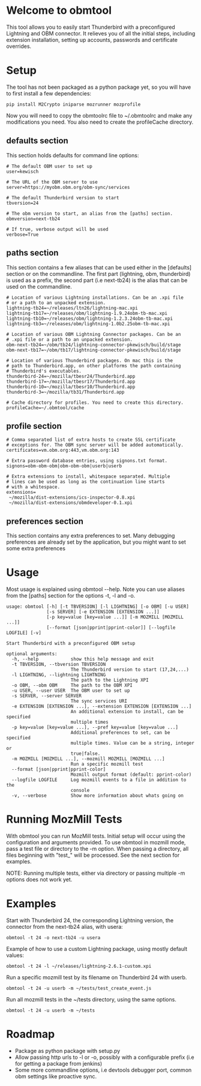 Welcome to obmtool
==================

This tool allows you to easily start Thunderbird with a preconfigured
Lightning and OBM connector. It relieves you of all the initial steps,
including extension installation, setting up accounts, passwords and
certificate overrides.


Setup
=====

The tool has not been packaged as a python package yet, so you will
have to first install a few dependencies:

    pip install M2Crypto iniparse mozrunner mozprofile

Now you will need to copy the obmtoolrc file to ~/.obmtoolrc and make
any modifications you need. You also need to create the profileCache
directory.

defaults section
----------------

This section holds defaults for command line options:

    # The default OBM user to set up
    user=kewisch

    # The URL of the OBM server to use
    server=https://myobm.obm.org/obm-sync/services

    # The default Thunderbird version to start
    tbversion=24

    # The obm version to start, an alias from the [paths] section.
    obmversion=next-tb24

    # If true, verbose output will be used
    verbose=True

paths section
-------------
This section contains a few aliases that can be used either in the
[defaults] section or on the commandline. The first part (lightning,
obm, thunderbird) is used as a prefix, the second part (i.e next-tb24)
is the alias that can be used on the commandline.

    # Location of various Lightning installations. Can be an .xpi file
    # or a path to an unpacked extension.
    lightning-tb24=~/releases/ltn26/lightning-mac.xpi
    lightning-tb17=~/releases/obm/lightning-1.9.24obm-tb-mac.xpi
    lightning-tb10=~/releases/obm/lightning-1.2.3.24obm-tb-mac.xpi
    lightning-tb3=~/releases/obm/lightning-1.0b2.25obm-tb-mac.xpi

    # Location of various OBM Lightning Connector packages. Can be an
    # .xpi file or a path to an unpacked extension.
    obm-next-tb24=~/obm/tb24/lightning-connector-pkewisch/build/stage
    obm-next-tb17=~/obm/tb17/lightning-connector-pkewisch/build/stage

    # Location of various Thunderbird packages. On mac this is the
    # path to Thunderbird.app, on other platforms the path containing
    # Thunderbird's executables.
    thunderbird-24=~/mozilla/tbesr24/Thunderbird.app
    thunderbird-17=~/mozilla/tbesr17/Thunderbird.app
    thunderbird-10=~/mozilla/tbesr10/Thunderbird.app
    thunderbird-3=~/mozilla/tb31/Thunderbird.app

    # Cache directory for profiles. You need to create this directory.
    profileCache=~/.obmtool/cache


profile section
---------------


    # Comma separated list of extra hosts to create SSL certificate
    # exceptions for. The OBM sync server will be added automatically.
    certificates=vm.obm.org:443,vm.obm.org:143

    # Extra password database entries, using signons.txt format.
    signons=obm-obm-obm|obm-obm-obm|userb|userb

    # Extra extensions to install, whitespace separated. Multiple
    # lines can be used as long as the continuation line starts
    # with a whitespace.
    extensions=
     ~/mozilla/dist-extensions/ics-inspector-0.8.xpi
     ~/mozilla/dist-extensions/obmdeveloper-0.1.xpi


preferences section
-------------------

This section contains any extra preferences to set. Many debugging
preferences are already set by the application, but you might want to
set some extra preferences


Usage
=====
Most usage is explained using obmtool --help. Note you can use aliases
from the [paths] section for the options -t, -l and -o.

    usage: obmtool [-h] [-t TBVERSION] [-l LIGHTNING] [-o OBM] [-u USER]
                   [-s SERVER] [-e EXTENSION [EXTENSION ...]]
                   [-p key=value [key=value ...]] [-m MOZMILL [MOZMILL ...]]
                   [--format [json|pprint|pprint-color]] [--logfile LOGFILE] [-v]

    Start Thunderbird with a preconfigured OBM setup

    optional arguments:
      -h, --help            show this help message and exit
      -t TBVERSION, --tbversion TBVERSION
                            The Thunderbird version to start (17,24,...)
      -l LIGHTNING, --lightning LIGHTNING
                            The path to the Lightning XPI
      -o OBM, --obm OBM     The path to the OBM XPI
      -u USER, --user USER  The OBM user to set up
      -s SERVER, --server SERVER
                            The sync services URI
      -e EXTENSION [EXTENSION ...], --extension EXTENSION [EXTENSION ...]
                            An additional extension to install, can be specified
                            multiple times
      -p key=value [key=value ...], --pref key=value [key=value ...]
                            Additional preferences to set, can be specified
                            multiple times. Value can be a string, integer or
                            true|false.
      -m MOZMILL [MOZMILL ...], --mozmill MOZMILL [MOZMILL ...]
                            Run a specific mozmill test
      --format [json|pprint|pprint-color]
                            Mozmill output format (default: pprint-color)
      --logfile LOGFILE     Log mozmill events to a file in addition to the
                            console
      -v, --verbose         Show more information about whats going on

Running MozMill Tests
=====================

With obmtool you can run MozMill tests. Initial setup will occur using the
configuration and arguments provided. To use obmtool in mozmill mode, pass a
test file or directory to the -m option. When passing a directory, all files
beginning with "test\_" will be processed. See the next section for examples.

NOTE: Running multiple tests, either via directory or passing multiple -m
options does not work yet.

Examples
========

Start with Thunderbird 24, the corresponding Lightning version, the
connector from the next-tb24 alias, with usera:

    obmtool -t 24 -o next-tb24 -u usera

Example of how to use a custom Lightning package, using mostly
default values:

    obmtool -t 24 -l ~/releases/lightning-2.6.1-custom.xpi

Run a specific mozmill test by its filename on Thunderbird 24 with userb.

    obmtool -t 24 -u userb -m ~/tests/test_create_event.js

Run all mozmill tests in the ~/tests directory, using the same options.

    obmtool -t 24 -u userb -m ~/tests

Roadmap
=======

* Package as python package with setup.py
* Allow passing http urls to -l or -o, possibly with a configurable
  prefix (i.e for getting a package from jenkins)
* Some more commandline options, i.e devtools debugger port, common
  obm settings like proactive sync.
